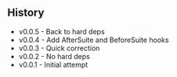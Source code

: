 ## History ##

* v0.0.5 - Back to hard deps
* v0.0.4 - Add AfterSuite and BeforeSuite hooks
* v0.0.3 - Quick correction
* v0.0.2 - No hard deps
* v0.0.1 - Initial attempt

